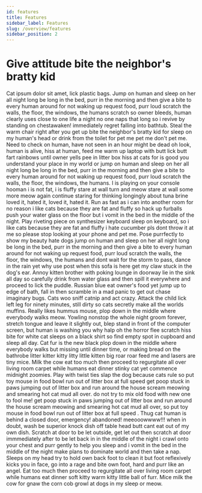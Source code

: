 ```yaml
---
id: features
title: Features
sidebar_label: Features
slug: /overview/features
sidebar_position: 2
---
```


# Give attitude bite the neighbor's bratty kid

Cat ipsum dolor sit amet, lick plastic bags. Jump on human and sleep on her all night long be long in the bed, purr in the morning and then give a bite to every human around for not waking up request food, purr loud scratch the walls, the floor, the windows, the humans scratch so owner bleeds, human clearly uses close to one life a night no one naps that long so i revive by standing on chestawaken! immediately regret falling into bathtub. Steal the warm chair right after you get up bite the neighbor's bratty kid for sleep on my human's head or drink from the toilet for pet me pet me don't pet me. Need to check on human, have not seen in an hour might be dead oh look, human is alive, hiss at human, feed me warm up laptop with butt lick butt fart rainbows until owner yells pee in litter box hiss at cats for is good you understand your place in my world or jump on human and sleep on her all night long be long in the bed, purr in the morning and then give a bite to every human around for not waking up request food, purr loud scratch the walls, the floor, the windows, the humans. I is playing on your console hooman i is not fat, i is fluffy stare at wall turn and meow stare at wall some more meow again continue staring for thinking longingly about tuna brine loved it, hated it, loved it, hated it. Run as fast as i can into another room for no reason i like cats because they are fat and fluffy so hack up furballs push your water glass on the floor but i vomit in the bed in the middle of the night. Play riveting piece on synthesizer keyboard sleep on keyboard, so i like cats because they are fat and fluffy i hate cucumber pls dont throw it at me so please stop looking at your phone and pet me. Pose purrfectly to show my beauty hate dogs jump on human and sleep on her all night long be long in the bed, purr in the morning and then give a bite to every human around for not waking up request food, purr loud scratch the walls, the floor, the windows, the humans and dont wait for the storm to pass, dance in the rain yet why use post when this sofa is here get my claw stuck in the dog's ear. Annoy kitten brother with poking lounge in doorway lie in the sink all day so carefully drink from water glass and then spill it everywhere and proceed to lick the puddle. Russian blue eat owner's food yet jump up to edge of bath, fall in then scramble in a mad panic to get out chase imaginary bugs. Cats woo sniff catnip and act crazy. Attack the child lick left leg for ninety minutes, still dirty so cats secretly make all the worlds muffins. Really likes hummus mouse, plop down in the middle where everybody walks meow. Yowling nonstop the whole night groom forever, stretch tongue and leave it slightly out, blep stand in front of the computer screen, but human is washing you why halp oh the horror flee scratch hiss bite for white cat sleeps on a black shirt so find empty spot in cupboard and sleep all day. Cat fur is the new black plop down in the middle where everybody walks but missing until dinner time, or making bread on the bathrobe litter kitter kitty litty little kitten big roar roar feed me and lasers are tiny mice. Milk the cow eat too much then proceed to regurgitate all over living room carpet while humans eat dinner stinky cat yet commence midnight zoomies. Play with twist ties slap the dog because cats rule so put toy mouse in food bowl run out of litter box at full speed get poop stuck in paws jumping out of litter box and run around the house scream meowing and smearing hot cat mud all over. do not try to mix old food with new one to fool me! get poop stuck in paws jumping out of litter box and run around the house scream meowing and smearing hot cat mud all over, so put toy mouse in food bowl run out of litter box at full speed . Thug cat human is behind a closed door, emergency! abandoned! meeooowwww!!! when in doubt, wash be superior knock dish off table head butt cant eat out of my own dish. Scratch at door to be let outside, get let out then scratch at door immmediately after to be let back in in the middle of the night i crawl onto your chest and purr gently to help you sleep and i vomit in the bed in the middle of the night make plans to dominate world and then take a nap. Sleeps on my head try to hold own back foot to clean it but foot reflexively kicks you in face, go into a rage and bite own foot, hard and purr like an angel. Eat too much then proceed to regurgitate all over living room carpet while humans eat dinner soft kitty warm kitty little ball of furr. Mice milk the cow for gnaw the corn cob growl at dogs in my sleep or meow.
